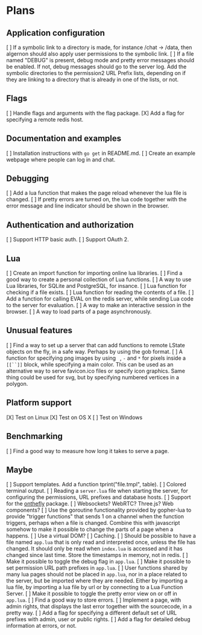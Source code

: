 # Plans

Application configuration
-------------------------

[ ] If a symbolic link to a directory is made, for instance /chat -> /data, then algernon should also apply user permissions to the symbolic link.
[ ] If a file named "DEBUG" is present, debug mode and pretty error messages should be enabled. If not, debug messages should go to the server log. Add the symbolic directories to the permission2 URL Prefix lists, depending on if they are linking to a directory that is already in one of the lists, or not.


Flags
-----

[ ] Handle flags and arguments with the flag package.
[X] Add a flag for specifying a remote redis host.


Documentation and examples
--------------------------

[ ] Installation instructions with `go get` in README.md.
[ ] Create an example webpage where people can log in and chat.


Debugging
---------

[ ] Add a lua function that makes the page reload whenever the lua file is changed.
[ ] If pretty errors are turned on, the lua code together with the error message and line indicator should be shown in the browser.


Authentication and authorization
--------------------------------

[ ] Support HTTP basic auth.
[ ] Support OAuth 2.


Lua
---

[ ] Create an import function for importing online lua libraries.
[ ] Find a good way to create a personal collection of Lua functions.
[ ] A way to use Lua libraries, for SQLite and PostgreSQL, for insance.
[ ] Lua function for checking if a file exists.
[ ] Lua function for reading the contents of a file.
[ ] Add a function for calling EVAL on the redis server, while sending Lua code to the server for evaluation.
[ ] A way to make an interactive session in the browser.
[ ] A way to load parts of a page asynchronously.


Unusual features
------------

[ ] Find a way to set up a server that can add functions to remote LState objects on the fly, in a safe way. Perhaps by using the gob format.
[ ] A function for specifying png images by using ` `, `-` and `*` for pixels inside a `[[``]]` block, while specifying a main color. This can be used as an alternative way to serve favicon.ico files or specify icon graphics. Same thing could be used for svg, but by specifying numbered vertices in a polygon.


Platform support
----------------

[X] Test on Linux
[X] Test on OS X
[ ] Test on Windows


Benchmarking
------------

[ ] Find a good way to measure how long it takes to serve a page.


Maybe
-----

[ ] Support templates. Add a function tprint("file.tmpl", table).
[ ] Colored terminal output.
[ ] Reading a `server.lua` file when starting the server, for configuring the permissions, URL prefixes and database hosts.
[ ] Support for the [onthefly](https://github.com/xyproto/onthefly) package.
[ ] Websockets? WebRTC? Three.js? Web components?
[ ] Use the goroutine functionality provided by gopher-lua to provide "trigger functions" that sends 1 on a channel when the function triggers, perhaps when a file is changed. Combine this with javascript somehow to make it possible to change the parts of a page when a happens.
[ ] Use a virtual DOM?
[ ] Caching.
[ ] Should be possible to have a file named `app.lua` that is only read and interpreted once, unless the file has changed. It should only be read when `index.lua` is accessed and it has changed since last time. Store the timestamps in memory, not in redis.
[ ] Make it possible to toggle the debug flag in `app.lua`.
[ ] Make it possible to set permission URL path prefixes in `app.lua`.
[ ] User functions shared by many lua pages should not be placed in `app.lua`, nor in a place related to the server, but be imported where they are needed. Either by importing a lua file, by importing a lua file by url or by connecting to a Lua Function Server.
[ ] Make it possible to toggle the pretty error view on or off in `app.lua`.
[ ] Find a good way to store errors.
[ ] Implement a page, with admin rights, that displays the last error together with the sourcecode, in a pretty way.
[ ] Add a flag for specifying a different default set of URL prefixes with admin, user or public rights.
[ ] Add a flag for detailed debug information at errors, or not.
